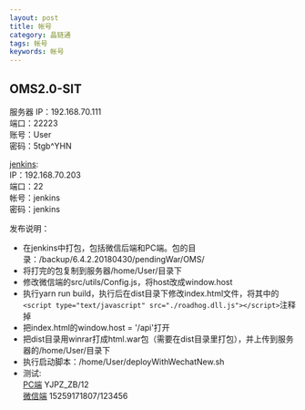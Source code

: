 ```yaml
---
layout: post
title: 帐号
category: 晶链通
tags: 帐号
keywords: 帐号
---
```


## OMS2.0-SIT
服务器
IP：192.168.70.111  
端口：22223  
账号：User  
密码：5tgb^YHN  

[jenkins](http://192.168.70.203:9020/jenkins/):  
IP：192.168.70.203  
端口：22  
帐号：jenkins  
密码：jenkins  

发布说明：  
* 在jenkins中打包，包括微信后端和PC端。包的目录：/backup/6.4.2.20180430/pendingWar/OMS/
* 将打完的包复制到服务器/home/User/目录下
* 修改微信端的src/utils/Config.js，将host改成window.host
* 执行yarn run build，执行后在dist目录下修改index.html文件，将其中的`<script type="text/javascript" src="./roadhog.dll.js"></script>`注释掉
* 把index.html的window.host = '/api'打开
* 把dist目录用winrar打成html.war包（需要在dist目录里打包），并上传到服务器的/home/User/目录下
* 执行启动脚本：/home/User/deployWithWechatNew.sh
* 测试:  
[PC端](http://192.168.70.111:9000) YJPZ_ZB/12  
[微信端](http://192.168.70.111:8080) 15259171807/123456

